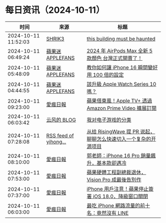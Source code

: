 ﻿# 每日资讯（2024-10-11）

|时间|来源|标题|
|---|---|---|
|2024-10-11 11:52:03|[SHRIK3](https://shrik3.com/index.xml)|[this building must be haunted](https://shrik3.com/vis/haunted/)|
|2024-10-11 06:49:24|[蘋果迷 APPLEFANS](https://applefans.today/feed/)|[2024 年 AirPods Max 全新 5 款顏色 台灣正式開賣了！](https://applefans.today/2024-10-airpods-max-tw-launch/)|
|2024-10-11 05:48:09|[蘋果迷 APPLEFANS](https://applefans.today/feed/)|[教你如何讓 iPhone 16 瞬間變好用 100 倍的設定](https://applefans.today/2024-10-iphone-16-mystyle/)|
|2024-10-11 04:44:55|[蘋果迷 APPLEFANS](https://applefans.today/feed/)|[該升級 Apple Watch Series 10 嗎？](https://applefans.today/2024-10-apple-watch-series-10-vs-series-9-compare/)|
|2024-10-11 09:23:00|[愛瘋日報](http://www.iphonetaiwan.org/feeds/posts/default)|[蘋果借東風！Apple TV+ 透過 Amazon Prime Video 擴展訂閱](https://www.iphonetaiwan.org/2024/10/apple-tv-plus-amazon-prime-video-subscription.html)|
|2024-10-11 06:03:42|[云风的 BLOG](http://blog.codingnow.com/atom.xml)|[我对电子游戏的分类](https://blog.codingnow.com/2024/10/classification_of_games.html)|
|2024-10-11 07:28:08|[RSS feed of yihong...](https://raw.githubusercontent.com/yihong0618/gitblog/master/feed.xml)|[从给 RisingWave 提 PR 说起，聊聊怎么快速切入一个复杂的开源项目](https://github.com/yihong0618/gitblog/issues/296)|
|2024-10-11 08:10:00|[愛瘋日報](http://www.iphonetaiwan.org/feeds/posts/default)|[郭老師：iPhone 16 Pro 銷量飆升，基本款卻遇冷](https://www.iphonetaiwan.org/2024/10/iphone-16-pro-vs-base-sales.html)|
|2024-10-11 07:53:00|[愛瘋日報](http://www.iphonetaiwan.org/feeds/posts/default)|[蘋果硬體工程副總裁退休，Vision Pro 成最後告別作](https://www.iphonetaiwan.org/2024/10/apple-exec-riccio-retires-vision-pro.html)|
|2024-10-11 07:37:00|[愛瘋日報](http://www.iphonetaiwan.org/feeds/posts/default)|[iPhone 用戶注意！蘋果停止簽署 iOS 18.0，降級窗口關閉](https://www.iphonetaiwan.org/2024/10/iphone-ios18-downgrade.html)|
|2024-10-11 06:03:00|[愛瘋日報](http://www.iphonetaiwan.org/feeds/posts/default)|[最吃 iPhone 網路流量的前十名：竟然沒有 LINE](https://www.iphonetaiwan.org/2024/10/iphone-app-data-usage.html)|

